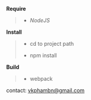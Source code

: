 **Require**
>    - _NodeJS_
    
**Install**
    
>    - cd to project path
>    
>    - npm install
    
**Build**
>    - webpack
    
contact: vkphambn@gmail.com
